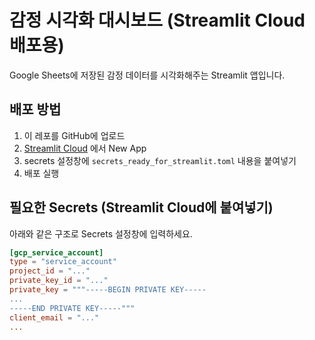 
# 감정 시각화 대시보드 (Streamlit Cloud 배포용)

Google Sheets에 저장된 감정 데이터를 시각화해주는 Streamlit 앱입니다.

## 배포 방법

1. 이 레포를 GitHub에 업로드
2. [Streamlit Cloud](https://streamlit.io/cloud) 에서 New App
3. secrets 설정창에 `secrets_ready_for_streamlit.toml` 내용을 붙여넣기
4. 배포 실행

## 필요한 Secrets (Streamlit Cloud에 붙여넣기)

아래와 같은 구조로 Secrets 설정창에 입력하세요.

```toml
[gcp_service_account]
type = "service_account"
project_id = "..."
private_key_id = "..."
private_key = """-----BEGIN PRIVATE KEY-----
...
-----END PRIVATE KEY-----"""
client_email = "..."
...
```
